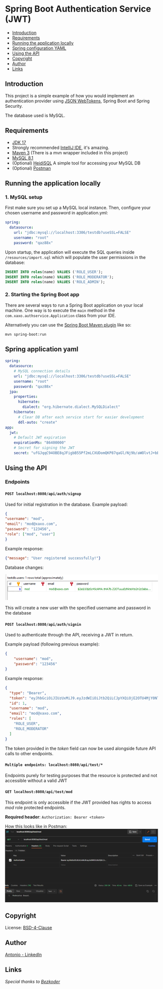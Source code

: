 # Spring Boot Authentication Service (JWT)

* [Introduction](#introduction)
* [Requirements](#requirements)
* [Running the application locally](#running-the-application-locally)
* [Spring configuration YAML](#spring-application-yaml)
* [Using the API](#using-the-API)
* [Copyright](#copyright)
* [Author](#author)
* [Links](#links)

## Introduction
This project is a simple example of how you would implement
an authentication provider using [JSON WebTokens](https://jwt.io/), Spring Boot and Spring Security.

The database used is MySQL.

## Requirements
- [JDK 17](https://www.oracle.com/java/technologies/javase/jdk17-archive-downloads.html)
- Strongly recommended [IntelliJ IDE](https://www.jetbrains.com/idea/download/?section=windows), it's amazing.
- [Maven 3](https://maven.apache.org) (There is a mvn wrapper included in this project)
- [MySQL 8.1](https://dev.mysql.com/downloads/mysql/)
- (Optional) [HeidiSQL](https://www.heidisql.com/download.php) A simple tool for accessing your MySQL DB
- (Optional) [Postman](https://www.postman.com/downloads/) 

## Running the application locally

### 1. MySQL setup
First make sure you set up a MySQL local instance.
Then, configure your chosen username and password in application.yml:
```yaml
spring:
  datasource:
    url: "jdbc:mysql://localhost:3306/testdb?useSSL=FALSE"
    username: "root"
    password: "qaz88x"
```
Upon startup, the application will execute the SQL queries inside ```/resources/import.sql```
which will populate the user permissions in the database:
```sql
INSERT INTO roles(name) VALUES ('ROLE_USER');
INSERT INTO roles(name) VALUES ('ROLE_MODERATOR');
INSERT INTO roles(name) VALUES ('ROLE_ADMIN');
```

### 2. Starting the Spring Boot app
There are several ways to run a Spring Boot application on your local machine. One way is to execute the `main` method in the `com.xaxo.authservice.Application` class from your IDE.

Alternatively you can use the [Spring Boot Maven plugin](https://docs.spring.io/spring-boot/docs/current/reference/html/build-tool-plugins-maven-plugin.html) like so:

```shell
mvn spring-boot:run
```

## Spring application yaml
```yaml
spring: 
  datasource:
    # MySQL connection details
    url: "jdbc:mysql://localhost:3306/testdb?useSSL=FALSE"
    username: "root"
    password: "qaz88x"
  jpa:
    properties:
      hibernate:
        dialect: "org.hibernate.dialect.MySQLDialect"
    hibernate:
      # Clear DB after each service start for easier development
      ddl-auto: "create"
app:
  jwt:
    # Default JWT expiration
    expirationMs: "86400000"
    # Secret for signing the JWT
    secret: "ufGJqqC94OBE8qJFigbB55Pf2mLCXUDomQKP87qaGl/Nj9b/aWOlvtJ+bBtggH9XnBHR4M7SBtGOq++XfXw0iw=="

```

## Using the API
### Endpoints
#### ```POST localhost:8080/api/auth/signup```
  
Used for initial registration in the database. Example payload:
```json
{
"username": "mod",
"email": "mod@xaxo.com",
"password": "123456",
"role": ["mod", "user"]
}
```
Example response:
```json
{"message": "User registered successfully!"}
```
Database changes:

![HeidiSQL-after-signup.png](img/HeidiSQL-after-signup.png)

This will create a new user with the specified username and password in the database

#### ```POST localhost:8080/api/auth/signin```
Used to authenticate through the API, receiving a JWT in return.

Example payload (following previous example):
```json
{
    "username": "mod",
    "password": "123456"
}
```
Example response:
```json
{
  "type": "Bearer",
  "token": "eyJhbGciOiJIUzUxMiJ9.eyJzdWIiOiJtb2QiLCJpYXQiOjE2OTU4MjY0NTEsImV4cCI6MTY5NTkxMjg1MX0.eFe8VtXxEXp7lDlMM9evXG-dx9oSarzJZto5I9d3D-t53mTsJ7iU3q6_vvi6dJ_BUnWzGm7YLaC6Hm1iQ3ZKJA",
  "id": 1,
  "username": "mod",
  "email": "mod@xaxo.com",
  "roles": [
    "ROLE_USER",
    "ROLE_MODERATOR"
  ]
}
```
The token provided in the *token* field can now be used alongside future API calls to other endpoints.

#### ```Multiple endpoints: localhost:8080/api/test/*``` 
Endpoints purely for testing purposes that the resource is protected and not accessible without a valid JWT

#### ```GET localhost:8080/api/test/mod```
This endpoint is only accessible if the JWT provided has rights to access *mod* role protected endpoints.

<b>Required header</b>: ```Authorization: Bearer <token>```

How this looks like in Postman: ![Request-mods-only.png](img/Request-mods-only.png)

## Copyright
License: [BSD-4-Clause](LICENSE)

## Author
[Antonio - LinkedIn](https://www.linkedin.com/in/antonio-lyubchev/)

## Links
*Special thanks to [Bezkoder](https://www.bezkoder.com/)*
